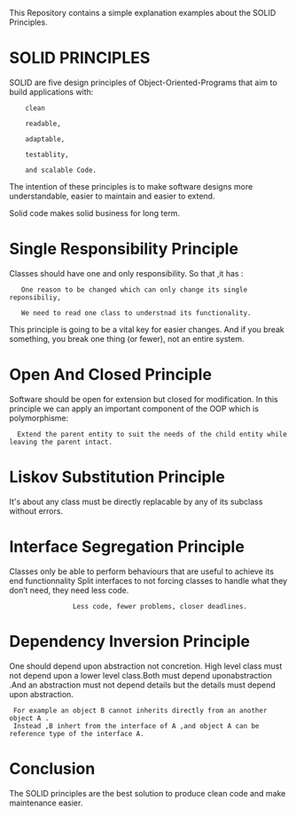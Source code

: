 This Repository contains a simple explanation examples about the SOLID Principles.
# SOLID PRINCIPLES
SOLID are five design principles of Object-Oriented-Programs that aim to build applications with:

        clean
        
        readable,
        
        adaptable,
        
        testablity,
        
        and scalable Code.
        

The intention of these principles is to make software designs more understandable, easier to maintain and easier to extend.

Solid code makes solid business for long term.

# Single Responsibility Principle
Classes should have one and only  responsibility. So that ,it has :

       One reason to be changed which can only change its single reponsibiliy,

       We need to read one class to understnad its functionality.

This principle is going to be a vital key for easier changes. And if you break something, you break one thing (or fewer), not an entire system.

# Open And Closed Principle

Software should be open for extension but closed for modification.
In this principle we can apply an important component of the OOP which is polymorphisme:
      
      Extend the parent entity to suit the needs of the child entity while leaving the parent intact.

# Liskov Substitution Principle

It's about any class must be directly replacable by any of its subclass without errors.

# Interface Segregation Principle

Classes only be able to perform behaviours that are useful to achieve its end functionnality
Split interfaces to not forcing classes to handle what they don’t need, they need less code.
         
                    Less code, fewer problems, closer deadlines.

# Dependency Inversion Principle

One should depend upon abstraction not concretion.
High level class must not depend upon a lower level class.Both must depend uponabstraction .And an abstraction must not depend details but the details must depend upon abstraction.

     For example an object B cannot inherits directly from an another object A .
     Instead ,B inhert from the interface of A ,and object A can be reference type of the interface A.

# Conclusion

The SOLID principles are the best solution to produce clean code and make maintenance easier.
